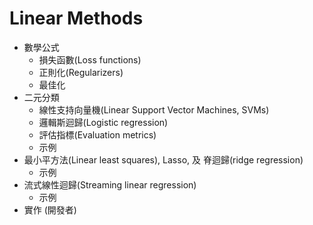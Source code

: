 # Linear Methods
* 數學公式
  * 損失函數(Loss functions)
  * 正則化(Regularizers)
  * 最佳化
* 二元分類
  * 線性支持向量機(Linear Support Vector Machines, SVMs)
  * 邏輯斯迴歸(Logistic regression)
  * 評估指標(Evaluation metrics)
  * 示例
* 最小平方法(Linear least squares), Lasso, 及 脊迴歸(ridge regression)
  * 示例
* 流式線性迴歸(Streaming linear regression)
  * 示例
* 實作 (開發者)
